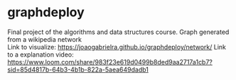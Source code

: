 # graphdeploy
Final project of the algorithms and data structures course.
Graph generated from a wikipedia network  
Link to visualize: https://joaogabrielra.github.io/graphdeploy/network/
Link to a explanation video: https://www.loom.com/share/983f23e619d0499b8ded9aa2717a1cb7?sid=85d4817b-64b3-4b1b-822a-5aea649dadb1
<br></br>
<p align="center"><a src="Images/week12.png"></a></p>
<p align="center"><a src="Images/week13.3.png"></a></p>

